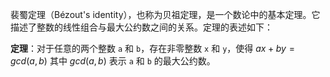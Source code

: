 裴蜀定理（Bézout's identity），也称为贝祖定理，是一个数论中的基本定理。它描述了整数的线性组合与最大公约数之间的关系。定理的表述如下：

**定理**：对于任意的两个整数 `a` 和 `b`，存在非零整数 `x` 和 `y`，使得 $ax+by=gcd⁡(a,b)$ 其中 $gcd⁡(a,b)$ 表示 `a` 和 `b` 的最大公约数。